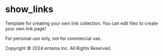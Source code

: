 # show_links
Template for creating your own link collection.
You can edit files to create your own link page!

For personal use only, not for commercial use.

Copyright © 2024 entama Inc. All Rights Reserved.